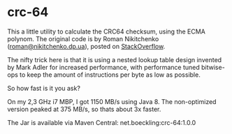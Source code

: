 crc-64
======

This a little utility to calculate the CRC64 checksum, using the ECMA polynom. 
The original code is by Roman Nikitchenko (roman@nikitchenko.dp.ua), posted on <a href="http://stackoverflow.com/questions/20562546/how-to-get-crc64-distributed-calculation-use-its-linearity-property">StackOverflow</a>. 

The nifty trick here is that it is using a nested lookup table design invented by Mark Adler for increased performance, with performance tuned bitwise-ops to keep the amount of instructions per byte as low as possible.

So how fast is it you ask?

On my 2,3 GHz i7 MBP, I got 1150 MB/s using Java 8. The non-optimized version peaked at 375 MB/s, so thats about 3x faster.

The Jar is available via Maven Central: net.boeckling:crc-64:1.0.0

